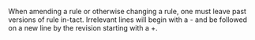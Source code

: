 When amending a rule or otherwise changing a rule, one must leave past versions of rule in-tact. Irrelevant lines will begin with a - and be followed on a new line by the revision starting with a +.



